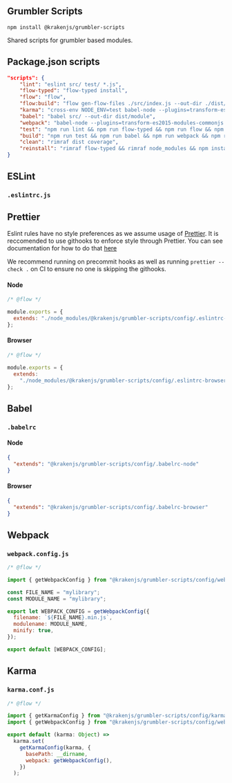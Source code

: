 ## Grumbler Scripts

```
npm install @krakenjs/grumbler-scripts
```

Shared scripts for grumbler based modules.

## Package.json scripts

```json
"scripts": {
    "lint": "eslint src/ test/ *.js",
    "flow-typed": "flow-typed install",
    "flow": "flow",
    "flow:build": "flow gen-flow-files ./src/index.js --out-dir ./dist/module",
    "karma": "cross-env NODE_ENV=test babel-node --plugins=transform-es2015-modules-commonjs ./node_modules/.bin/karma start",
    "babel": "babel src/ --out-dir dist/module",
    "webpack": "babel-node --plugins=transform-es2015-modules-commonjs ./node_modules/.bin/webpack --progress",
    "test": "npm run lint && npm run flow-typed && npm run flow && npm run karma",
    "build": "npm run test && npm run babel && npm run webpack && npm run flow:build",
    "clean": "rimraf dist coverage",
    "reinstall": "rimraf flow-typed && rimraf node_modules && npm install && flow-typed install"
}
```

## ESLint

### `.eslintrc.js`

## Prettier

Eslint rules have no style preferences as we assume usage of [Prettier](https://prettier.io/). It is reccomended to use githooks to enforce style through Prettier. You can see documentation for how to do that [here](https://prettier.io/docs/en/install.html#git-hooks)

We recommend running on precommit hooks as well as running `prettier --check .` on CI to ensure no one is skipping the githooks.

#### Node

```javascript
/* @flow */

module.exports = {
  extends: "./node_modules/@krakenjs/grumbler-scripts/config/.eslintrc-node.js",
};
```

#### Browser

```javascript
/* @flow */

module.exports = {
  extends:
    "./node_modules/@krakenjs/grumbler-scripts/config/.eslintrc-browser.js",
};
```

## Babel

### `.babelrc`

#### Node

```json
{
  "extends": "@krakenjs/grumbler-scripts/config/.babelrc-node"
}
```

#### Browser

```json
{
  "extends": "@krakenjs/grumbler-scripts/config/.babelrc-browser"
}
```

## Webpack

### `webpack.config.js`

```javascript
/* @flow */

import { getWebpackConfig } from "@krakenjs/grumbler-scripts/config/webpack.config";

const FILE_NAME = "mylibrary";
const MODULE_NAME = "mylibrary";

export let WEBPACK_CONFIG = getWebpackConfig({
  filename: `${FILE_NAME}.min.js`,
  modulename: MODULE_NAME,
  minify: true,
});

export default [WEBPACK_CONFIG];
```

## Karma

### `karma.conf.js`

```javascript
/* @flow */

import { getKarmaConfig } from "@krakenjs/grumbler-scripts/config/karma.conf";
import { getWebpackConfig } from "@krakenjs/grumbler-scripts/config/webpack.config";

export default (karma: Object) =>
  karma.set(
    getKarmaConfig(karma, {
      basePath: __dirname,
      webpack: getWebpackConfig(),
    })
  );
```
